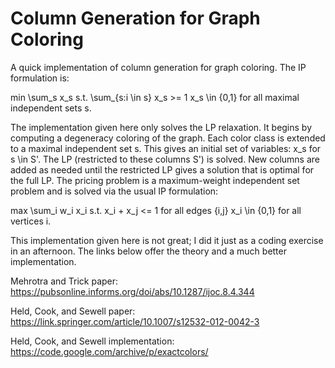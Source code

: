 # Column Generation for Graph Coloring
A quick implementation of column generation for graph coloring. The IP formulation is:

min \sum_s x_s
s.t. \sum_{s:i \in s} x_s >= 1
     x_s \in {0,1} for all maximal independent sets s.
     
The implementation given here only solves the LP relaxation. It begins by computing a degeneracy coloring of the graph. Each color class is extended to a maximal independent set s. This gives an initial set of variables: x_s for s \in S'. The LP (restricted to these columns S') is solved. New columns are added as needed until the restricted LP gives a solution that is optimal for the full LP. The pricing problem is a maximum-weight independent set problem and is solved via the usual IP formulation:

max \sum_i w_i x_i 
s.t. x_i + x_j <= 1 for all edges {i,j}
     x_i \in {0,1} for all vertices i.

This implementation given here is not great; I did it just as a coding exercise in an afternoon. The links below offer the theory and a much better implementation.

Mehrotra and Trick paper:
https://pubsonline.informs.org/doi/abs/10.1287/ijoc.8.4.344

Held, Cook, and Sewell paper:
https://link.springer.com/article/10.1007/s12532-012-0042-3

Held, Cook, and Sewell implementation:
https://code.google.com/archive/p/exactcolors/

